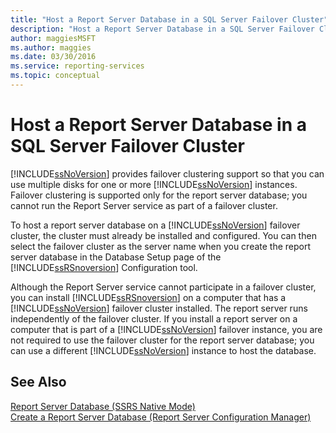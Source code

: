 ```yaml
---
title: "Host a Report Server Database in a SQL Server Failover Cluster"
description: "Host a Report Server Database in a SQL Server Failover Cluster"
author: maggiesMSFT
ms.author: maggies
ms.date: 03/30/2016
ms.service: reporting-services
ms.topic: conceptual
---
```

# Host a Report Server Database in a SQL Server Failover Cluster
  [!INCLUDE[ssNoVersion](../../includes/ssnoversion-md.md)] provides failover clustering support so that you can use multiple disks for one or more [!INCLUDE[ssNoVersion](../../includes/ssnoversion-md.md)] instances. Failover clustering is supported only for the report server database; you cannot run the Report Server service as part of a failover cluster.  
  
 To host a report server database on a [!INCLUDE[ssNoVersion](../../includes/ssnoversion-md.md)] failover cluster, the cluster must already be installed and configured. You can then select the failover cluster as the server name when you create the report server database in the Database Setup page of the [!INCLUDE[ssRSnoversion](../../includes/ssrsnoversion-md.md)] Configuration tool.  
  
 Although the Report Server service cannot participate in a failover cluster, you can install [!INCLUDE[ssRSnoversion](../../includes/ssrsnoversion-md.md)] on a computer that has a [!INCLUDE[ssNoVersion](../../includes/ssnoversion-md.md)] failover cluster installed. The report server runs independently of the failover cluster. If you install a report server on a computer that is part of a [!INCLUDE[ssNoVersion](../../includes/ssnoversion-md.md)] failover instance, you are not required to use the failover cluster for the report server database; you can use a different [!INCLUDE[ssNoVersion](../../includes/ssnoversion-md.md)] instance to host the database.  
  
## See Also  
 [Report Server Database &#40;SSRS Native Mode&#41;](../../reporting-services/report-server/report-server-database-ssrs-native-mode.md)   
 [Create a Report Server Database  &#40;Report Server Configuration Manager&#41;](../../reporting-services/install-windows/ssrs-report-server-create-a-report-server-database.md)  
  
  
